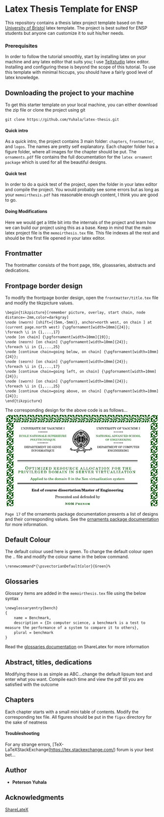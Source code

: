# Latex Thesis Template for ENSP
This repository contains a thesis latex project template based on the [University of Bristol]( https://github.com/pmem/pmdk) latex template. The project is best suited for ENSP students but anyone can customize it to suit his/her needs.

### Prerequisites
In order to follow the tutorial smoothly, start by installing latex on your machine and any latex editor that suits you; I use [TeXstudio](https://www.texstudio.org) latex editor. Installing and configuring these is beyond the scope of this tutorial. To use this template with minimal hiccups, you should have a fairly good level of latex knowledge.


## Downloading the project to your machine 
To get this starter template on your local machine, you can either download the zip file or clone the project using git

```
git clone https://github.com/Yuhala/latex-thesis.git

```
#### Quick intro
As a quick intro, the project contains 3 main folder: `chapters`, `frontmatter`, and `logos`. The names are pretty self explanatory. Each chapter folder has a figure folder, where all images for the chapter should be put. The `ornaments.pdf` file contains the full documentation for the `latex ornament package` which is used for all the beautiful designs. 

#### Quick test
In order to do a quick test of the project, open the folder in your latex editor and compile the project. You would probably see some errors but as long as your `memoirthesis.pdf` has reasonable enough content, I think you are good to go.

#### Doing Modifications
Here we would get a little bit into the internals of the project and learn how we can build our project using this as a base. Keep in mind that the main latex project file is the  `memoirthesis.tex` file. This file indexes all the rest and should be the first file opened in your latex editor.

## Frontmatter
The frontmatter consists of the front page, title, gloassaries, abstracts and dedications.

## Frontpage border design
To modify the frontpage border design, open the `frontmatter/title.tex` file and modify the tikzpicture values. 
```
\begin{tikzpicture}[remember picture, overlay, start chain, node distance=-2mm,color=darkgray]
\node (nworn) [shift={(5mm,-5mm)}, anchor=north west, on chain ] at (current page.north west) {\pgfornament[width=10mm]{24}};
\foreach \i in {1,...,17}
\node [on chain] {\pgfornament[width=10mm]{19}};
\node (neorn) [on chain] {\pgfornament[width=10mm]{24}};
\foreach \i in {1,...,25}
\node [continue chain=going below, on chain] {\pgfornament[width=10mm]{24}};
\node (seorn) [on chain] {\pgfornament[width=10mm]{24}};
\foreach \i in {1,...,17}
\node [continue chain=going left, on chain] {\pgfornament[width=10mm]{24}};
\node (sworn) [on chain] {\pgfornament[width=10mm]{24}};
\foreach \i in {1,...,25}
\node [continue chain=going above, on chain] {\pgfornament[width=10mm]{24}};
\end{tikzpicture}
```
The corresponding design for the above code is as follows...
![frontpage](frontpage.png)

`Page 17` of the ornaments package documentation presents a list of designs and their corresponding values. See the [ornaments package documentation](ornaments.pdf) for more information.

## Default Colour
The default colour used here is green. To change the default colour open the .. file and modify the colour name in the below command.

```
\renewcommand*{\psvectorianDefaultColor}{Green}%
```

## Glossaries
Glossary items are added in the `memoirthesis.tex` file using the below syntax
```
\newglossaryentry{bench}
{
	name = Benchmark,
    description = {In computer science, a benchmark is a test to measure the performance of a system to compare it to others},
    plural = benchmark
}
```
Read the [glossaries documentation](https://www.sharelatex.com/learn/Glossaries) on ShareLatex for more information

## Abstract, titles, dedications
Modifying these is as simple as ABC...change the default lipsum text and enter what you want. Compile each time and view the pdf till you are satisfied with the outcome

## Chapters
Each chapter starts with a small mini table of contents. Modify the corresponding tex file. All figures should be put in the
`figxx` directory for the sake of neatness

#### Troubleshooting
For any strange errors, [TeX-LaTeXStackExchange]https://tex.stackexchange.com/) forum is your best bet...

## Author

* **Peterson Yuhala** 


## Acknowledgments
[ShareLateX](https://www.sharelatex.com)

